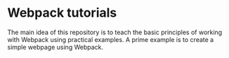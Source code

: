 # Webpack tutorials

The main idea of this repository is to teach the basic principles of working with Webpack using practical examples. A prime example is to create a simple webpage using Webpack.